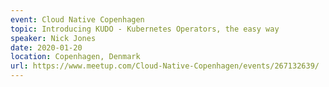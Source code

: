 ```yaml
---
event: Cloud Native Copenhagen
topic: Introducing KUDO - Kubernetes Operators, the easy way
speaker: Nick Jones
date: 2020-01-20
location: Copenhagen, Denmark
url: https://www.meetup.com/Cloud-Native-Copenhagen/events/267132639/
---
```


<!-- some more info about the event could go here -->

<!-- more -->
